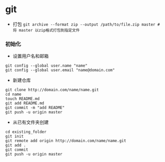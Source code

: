 # git

- 打包 `git archive --format zip --output /path/to/file.zip master # 将 master 以zip格式打包到指定文件`

### 初始化
- 设置用户名和邮箱
```shell
git config --global user.name "name"
git config --global user.email "name@domain.com"
```
- 新建仓库
```shell
git clone http://domain.com/name/name.git
cd name
touch README.md
git add README.md
git commit -m "add README"
git push -u origin master
```
- 从已有文件夹创建
```shell
cd existing_folder
git init
git remote add origin http://domain.com/name/name.git
git add .
git commit
git push -u origin master
```
